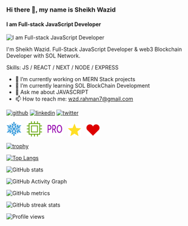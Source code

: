 ### Hi there 👋, my name is Sheikh Wazid
#### I am Full-stack JavaScript Developer
![I am Full-stack JavaScript Developer](https://pbs.twimg.com/profile_banners/602091205/1659639085/1080x360)

I'm Sheikh Wazid. Full-Stack JavaScript Developer & web3 Blockchain Developer with SOL Network.

Skills: JS / REACT / NEXT / NODE / EXPRESS

- 🔭 I’m currently working on MERN Stack projects 
- 🌱 I’m currently learning SOL BlockChain Development 
- 💬 Ask me about JAVASCRIPT  
- 📫 How to reach me: wzd.rahman7@gmail.com 


[<img src='https://cdn.jsdelivr.net/npm/simple-icons@3.0.1/icons/github.svg' alt='github' height='40'>](https://github.com/Wzdrahman)  [<img src='https://cdn.jsdelivr.net/npm/simple-icons@3.0.1/icons/linkedin.svg' alt='linkedin' height='40'>](https://www.linkedin.com/in/wzdr/)  [<img src='https://cdn.jsdelivr.net/npm/simple-icons@3.0.1/icons/twitter.svg' alt='twitter' height='40'>](https://twitter.com/swazidr)  

<a href='https://archiveprogram.github.com/'><img src='https://raw.githubusercontent.com/acervenky/animated-github-badges/master/assets/acbadge.gif' width='40' height='40'></a> <a href='https://docs.github.com/en/developers'><img src='https://raw.githubusercontent.com/acervenky/animated-github-badges/master/assets/devbadge.gif' width='40' height='40'></a> <a href='https://github.com/pricing'><img src='https://raw.githubusercontent.com/acervenky/animated-github-badges/master/assets/pro.gif' width='40' height='40'></a> <a href='https://stars.github.com/'><img src='https://raw.githubusercontent.com/acervenky/animated-github-badges/master/assets/starbadge.gif' width='35' height='35'></a> <a href='https://docs.github.com/en/github/supporting-the-open-source-community-with-github-sponsors'><img src='https://raw.githubusercontent.com/acervenky/animated-github-badges/master/assets/sponsorbadge.gif' width='35' height='35'></a> 

[![trophy](https://github-profile-trophy.vercel.app/?username=Wzdrahman)](https://github.com/ryo-ma/github-profile-trophy)

[![Top Langs](https://github-readme-stats.vercel.app/api/top-langs/?username=Wzdrahman)](https://github.com/anuraghazra/github-readme-stats)

![GitHub stats](https://github-readme-stats.vercel.app/api?username=Wzdrahman&show_icons=true&count_private=true)  

![GitHub Activity Graph](https://activity-graph.herokuapp.com/graph?username=Wzdrahman)  

![GitHub metrics](https://metrics.lecoq.io/Wzdrahman)  

![GitHub streak stats](https://github-readme-streak-stats.herokuapp.com/?user=Wzdrahman)  

![Profile views](https://gpvc.arturio.dev/Wzdrahman)  
